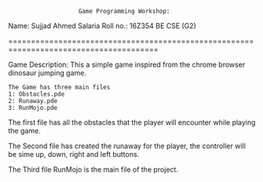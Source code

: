 						Game Programming Workshop:

Name: Sujjad Ahmed Salaria
Roll no.: 16Z354
BE CSE (G2)

=======================================================================================


Game Description:
	This a simple game inspired from the chrome browser dinosaur jumping game.

	The Game has three main files
	1: Obstacles.pde
	2: Runaway.pde
	3: RunMojo.pde


The first file has all the obstacles that
the player will encounter while playing the game.

The Second file has created the runaway for the player,
the controller will be sime up, down, right and left buttons.

The Third file RunMojo is the main file of the project.



